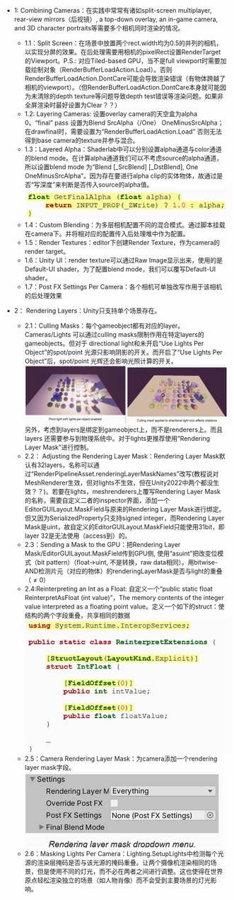 - 1: Combining Cameras：在实践中常常有诸如split-screen multiplayer, rear-view mirrors（后视镜）, a top-down overlay, an in-game camera, and 3D character portraits等需要多个相机同时渲染的情况。
  - 1.1：Split Screen：在场景中放置两个rect.width均为0.5的并列的相机，以实现分屏的效果。在后处理需要用相机的pixelRect设置RenderTarget的Viewport。P.S.:
  对应Tiled-based GPU，当不是full viewport时需要加载绘制对象（RenderBufferLoadAction.Load）。否则RenderBufferLoadAction.DontCare可能会导致渲染错误（有物体跨越了相机的viewport）。（但RenderBufferLoadAction.DontCare本身就可能因为未清除的depth texture等问题导致depth test错误等渲染问题。如果非全屏渲染时最好设置为Clear？？）
  - 1.2: Layering Cameras: 设置overlay camera的天空盒为alpha 0。“final” pass 设置为Blend SrcAlpha（/One） OneMinusSrcAlpha；在drawfinal时，需要设置为“RenderBufferLoadAction.Load” 否则无法得到base camera的texture并参与混合。
  - 1.3：Layered Alpha：Shaderlab中可以分别设置alpha通道与color通道的blend mode。在计算alpha通道我们可以不考虑source的alpha通道，所以设置blend mode 为“Blend [_SrcBlend] [_DstBlend], One OneMinusSrcAlpha”。因为存在要进行alpha clip的实体物体，故通过是否“写深度”来判断是否传入source的alpha值。![20240626014452](https://raw.githubusercontent.com/hwubh/hwubh_Pictures/main/20240626014452.png)
  - 1.4：Custom Blending：为多层相机配置不同的混合模式。通过脚本挂载在camera下。并将相对应的配置传入后处理堆中作为配置。
  - 1.5：Render Textures：editor下创建Render Texture，作为camera的render target。
  - 1.6：Unity UI：render texture可以通过Raw Image显示出来，使用的是Default-UI shader。为了配置blend mode，我们可以覆写Default-UI shader。
  - 1.7：Post FX Settings Per Camera：各个相机可单独改写作用于该相机的后处理效果

- 2： Rendering Layers：Unity只支持单个场景存在。
  - 2.1：Culling Masks：每个gameobject都有对应的layer。Cameras/Lights 可以通过culling masks限制作用在特定layers的gameobjects。但对于 directional light和未开启“Use Lights Per Object”的spot/point 光源只影响阴影的开关。而开启了“Use Lights Per Object”后，spot/point 光辉还会影响光照计算的开关。![20240626023558](https://raw.githubusercontent.com/hwubh/hwubh_Pictures/main/20240626023558.png)
  另外，考虑到layers是绑定到gameobject上，而不是renderers上。而且layers 还需要参与到物理系统中。对于lights更推荐使用“Rendering Layer Mask”进行控制。
  - 2.2： Adjusting the Rendering Layer Mask：Rendering Layer Mask默认有32layers，名称可以通过“RenderPipelineAsset.renderingLayerMaskNames”改写(教程说对MeshRenderer生效，但对lights不生效，但在Unity2022中两个都没生效？？)。若要在lights，meshrenderers上覆写Rendering Layer Mask的名称，需要自定义二者的inspector界面，添加一个EditorGUILayout.MaskField与原来的Rendering Layer Mask进行绑定。但又因为SerializedProperty只支持signed integer，而Rendering Layer Mask是uint，故自定义的EditorGUILayout.MaskField只能使用31bit，即layer 32是无法使用（access到）的。
  - 2.3：Sending a Mask to the GPU：把Rendering Layer Mask/EditorGUILayout.MaskField传到GPU侧, 使用“asuint”把改变位模式（bit pattern）（float->uint, 不是转换，raw data相同）。用bitwise-AND检测片元（对应的物体）的renderingLayerMask是否与light的重叠（$\not ={0}$）
  - 2.4:Reinterpreting an Int as a Float: 自定义一个“public static float ReinterpretAsFloat (int value)”，The memory contents of the integer value interpreted as a floating point value。定义一个如下的struct：使结构的两个字段重叠，共享相同的数据![20240626031706](https://raw.githubusercontent.com/hwubh/hwubh_Pictures/main/20240626031706.png)
  - 2.5：Camera Rendering Layer Mask：为camera添加一个rendering layer mask字段。![20240626032344](https://raw.githubusercontent.com/hwubh/hwubh_Pictures/main/20240626032344.png)
  - 2.6：Masking Lights Per Camera：Lighting.SetupLights中检测每个光源的渲染层掩码是否与该光源的掩码重叠。让两个摄像机渲染相同的场景，但是使用不同的灯光，而不必在两者之间进行调整。这也使得在世界原点轻松渲染独立的场景（如人物肖像）而不会受到主要场景的灯光影响。